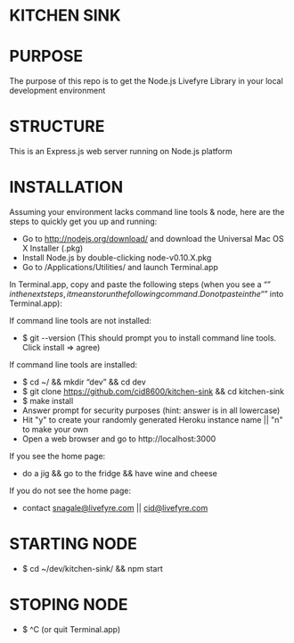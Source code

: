 # KITCHEN SINK

# PURPOSE
The purpose of this repo is to get the Node.js Livefyre Library in your local development environment

# STRUCTURE
This is an Express.js web server running on Node.js platform

# INSTALLATION
Assuming your environment lacks command line tools & node, here are the steps to quickly get you up and running:

* Go to http://nodejs.org/download/ and download the Universal Mac OS X Installer (.pkg)
* Install Node.js by double-clicking node-v0.10.X.pkg
* Go to /Applications/Utilities/ and launch Terminal.app

In Terminal.app, copy and paste the following steps (when you see a “$” in the next steps, it means to run the following command. Do not paste in the “$” into Terminal.app):

If command line tools are not installed:
* $ git --version (This should prompt you to install command line tools. Click install => agree)

If command line tools are installed:
* $ cd ~/ && mkdir “dev” && cd dev
* $ git clone https://github.com/cid8600/kitchen-sink && cd kitchen-sink
* $ make install
* Answer prompt for security purposes (hint: answer is in all lowercase)
* Hit "y" to create your randomly generated Heroku instance name || "n" to make your own 
* Open a web browser and go to http://localhost:3000

If you see the home page:
* do a jig && go to the fridge && have wine and cheese

If you do not see the home page:
* contact snagale@livefyre.com || cid@livefyre.com

# STARTING NODE
* $ cd ~/dev/kitchen-sink/ && npm start

# STOPING NODE
* $ ^C (or quit Terminal.app)
